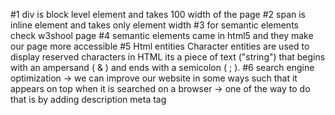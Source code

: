 #1 div is block level element and takes 100 width of the page
#2 span is inline element and takes only element width 
#3 for semantic elements check w3shool page
#4 semantic elements came in html5 and they make our page more accessible 
#5 Html entities 
Character entities are used to display reserved characters in HTML
its a piece of text ("string") that begins with an ampersand ( & ) and ends with a semicolon ( ; ).
#6 search engine optimization -> we can improve our website in some ways such that it appears on top when it is searched on a browser -> one of the way to do that is by adding description meta tag

